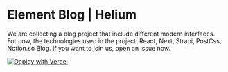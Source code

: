 # Element Blog  | Helium
 We are collecting a blog project that include different modern interfaces. For now, the technologies used in the project: React, Next, Strapi, PostCss, Notion.so Blog. If you want to join us, open an issue now.
 
[![Deploy with Vercel](https://vercel.com/button)](https://vercel.com/new/git/external?repository-url=https%3A%2F%2Fgithub.com%2Fiuzn%2Fhelium-theme%2Ftree%2Fmain&env=NEXT_PUBLIC_NAME,NAME,NEXT_PUBLIC_FAVICON_URL,NEXT_PUBLIC_AVATAR_URL,NEXT_PUBLIC_BLOG_TITLE,NEXT_PUBLIC_BLOG_DESCRIPTION,NEXT_PUBLIC_BLOG_ID,NEXT_PUBLIC_PROJECT_ID,NEXT_PUBLIC_CUSTOM_PAGE_ID&envDescription=Please%20follow%20the%20link%20to%20help&envLink=https%3A%2F%2Fgithub.com%2Fiuzn%2Fhelium-theme%2Fblob%2Fmain%2FREADME.md)
